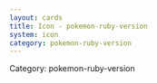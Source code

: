 ```yaml
---
layout: cards
title: Icon - pokemon-ruby-version
system: icon
category: pokemon-ruby-version
---
```

<div class="alert alert-secondary mb-4"><span class="i18n innerHTML-category">Category: </span><span class="i18n innerHTML-cat-pokemon-ruby-version">pokemon-ruby-version</span></div>
